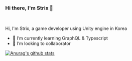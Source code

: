 ### Hi there, I'm Strix 👋

<br />

Hi, I'm Strix, a game developer using Unity engine in Korea

- 🌱 I’m currently learning GraphQL & Typescript
- 👯 I’m looking to collaborator

<!--
연락처 두기(카톡, 디코)
-->

<a href="https://github.com/anuraghazra/github-readme-stats">
  <img align="center" src="https://github-readme-stats.vercel.app/api?username=KorStrix&show_icons=true&theme=radical&line_height=27" alt="Anurag's github stats" />
</a>
